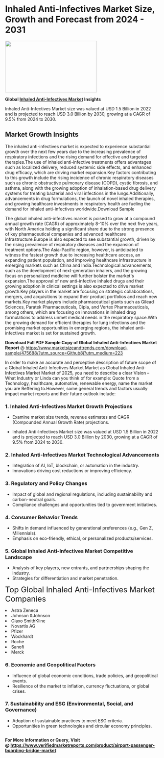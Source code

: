 <H1>Inhaled Anti-Infectives Market Size, Growth and Forecast from 2024 - 2031</H1><img class="aligncenter size-medium wp-image-584254" src="https://thirdeyenews.in/wp-content/uploads/2024/09/Global-Market-Research-300x168.jpeg" alt="" width="300" height="168" /><p><strong>Global&nbsp;<a href="https://www.marketsizeandtrends.com/download-sample/475688/?utm_source=Github8j?utm_medium=223">Inhaled Anti-Infectives Market</a> Insights</strong></p><p>Inhaled Anti-Infectives Market size was valued at USD 1.5 Billion in 2022 and is projected to reach USD 3.0 Billion by 2030, growing at a CAGR of 9.5% from 2024 to 2030.</p><p><h2>Market Growth Insights</h2> <p>The inhaled anti-infectives market is expected to experience substantial growth over the next few years due to the increasing prevalence of respiratory infections and the rising demand for effective and targeted therapies.The use of inhaled anti-infective treatments offers advantages such as localized delivery, reduced systemic side effects, and enhanced drug efficacy, which are driving market expansion.Key factors contributing to this growth include the rising incidence of chronic respiratory diseases such as chronic obstructive pulmonary disease (COPD), cystic fibrosis, and asthma, along with the growing adoption of inhalation-based drug delivery systems for treating bacterial and viral infections in the lungs.Additionally, advancements in drug formulations, the launch of novel inhaled therapies, and growing healthcare investments in respiratory health are fueling the demand for inhaled anti-infectives worldwide.Download Sample</p> <p>The global inhaled anti-infectives market is poised to grow at a compound annual growth rate (CAGR) of approximately 8-10% over the next five years, with North America holding a significant share due to the strong presence of key pharmaceutical companies and advanced healthcare infrastructure.Europe is also expected to see substantial growth, driven by the rising prevalence of respiratory diseases and the expansion of treatment options.The Asia-Pacific region, however, is anticipated to witness the fastest growth due to increasing healthcare access, an expanding patient population, and improving healthcare infrastructure in emerging markets such as China and India.Technological advancements, such as the development of next-generation inhalers, and the growing focus on personalized medicine will further bolster the market's expansion.The approval of new anti-infective inhaled drugs and their growing adoption in clinical settings is also expected to drive market growth.Key players in the market are focusing on strategic collaborations, mergers, and acquisitions to expand their product portfolios and reach new markets.Key market players include pharmaceutical giants such as Gilead Sciences, Paratek Pharmaceuticals, Cipla, and Vertex Pharmaceuticals, among others, which are focusing on innovations in inhaled drug formulations to address unmet medical needs in the respiratory space.With the growing demand for efficient therapies for lung infections and the promising market opportunities in emerging regions, the inhaled anti-infectives market is set for sustained growth.</p><p><span class=""><strong>Download Full PDF Sample Copy of Global Inhaled Anti-Infectives Market Report</strong> @ <a href="https://www.marketsizeandtrends.com/download-sample/475688/?utm_source=Github8j?utm_medium=223" target="_blank">https://www.marketsizeandtrends.com/download-sample/475688/?utm_source=Github8j?utm_medium=223</a></span></p><p>In order to make an accurate and perceptive description of future scope of a Global&nbsp;Inhaled Anti-Infectives Market Market as Global&nbsp;Inhaled Anti-Infectives Market Market of 2025, you need to describe a clear Vision &ndash; What Industry or Linda can you think of for example: Quote from a Technology, healthcare, automotive, renewable energy, name the market you are Reffering to.However, some general trends and factors usually impact market reports and their future outlook include:</p><h3>1.&nbsp;<strong>Inhaled Anti-Infectives Market Growth Projections</strong></h3><ul><li>Examine market size trends, revenue estimates and CAGR (Compounded Annual Growth Rate) projections.</li><li><p>Inhaled Anti-Infectives Market size was valued at USD 1.5 Billion in 2022 and is projected to reach USD 3.0 Billion by 2030, growing at a CAGR of 9.5% from 2024 to 2030.</p></li></ul><h3>2.&nbsp;<strong>Inhaled Anti-Infectives Market Technological Advancements</strong></h3><ul><li>Integration of AI, IoT, blockchain, or automation in the industry.</li><li>Innovations driving cost reductions or improving efficiency.</li></ul><h3>3.&nbsp;<strong>Regulatory and Policy Changes</strong></h3><ul><li>Impact of global and regional regulations, including sustainability and carbon-neutral goals.</li><li>Compliance challenges and opportunities tied to government initiatives.</li></ul><h3>4.&nbsp;<strong>Consumer Behavior Trends</strong></h3><ul><li>Shifts in demand influenced by generational preferences (e.g., Gen Z, Millennials).</li><li>Emphasis on eco-friendly, ethical, or personalized products/services.</li></ul><h3>5.&nbsp;<strong>Global Inhaled Anti-Infectives Market Competitive Landscape</strong></h3><ul><li>Analysis of key players, new entrants, and partnerships shaping the industry.</li><li>Strategies for differentiation and market penetration.</li></ul><p data-pm-slice="1 1 []"><span style="color: inherit; font-family: inherit; font-size: 25px;">Top Global Inhaled Anti-Infectives Market Companies</span></p><div class="" data-test-id=""><p><li>Astra Zeneca</li><li> Johnson &Johnson</li><li> Glaxo SmithKline</li><li> Novartis AG</li><li> Pfizer</li><li> Wockhardt</li><li> Roche</li><li> Sanofi</li><li> Merck</li></p></div><h3>6.&nbsp;<strong>Economic and Geopolitical Factors</strong></h3><ul><li>Influence of global economic conditions, trade policies, and geopolitical events.</li><li>Resilience of the market to inflation, currency fluctuations, or global crises.</li></ul><h3>7.&nbsp;<strong>Sustainability and ESG (Environmental, Social, and Governance)</strong></h3><ul><li>Adoption of sustainable practices to meet ESG criteria.</li><li>Opportunities in green technologies and circular economy principles.</li></ul><h2><strong style="font-size: 14px;">For More Information or Query, Visit @&nbsp;</strong><a style="background-color: #ffffff; font-size: 14px;" href="https://www.marketsizeandtrends.com/report/inhaled-anti-infectives-market/" target="_blank">https://www.verifiedmarketreports.com/product/airport-passenger-boarding-bridge-market</a></h2>